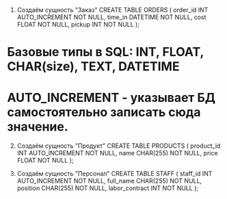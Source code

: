 1. Создаём сущность "Заказ"
CREATE TABLE ORDERS (
    order_id INT AUTO_INCREMENT NOT NULL,
    time_in DATETIME NOT NULL,
    cost FLOAT NOT NULL,
    pickup INT NOT NULL
);

# Базовые типы в SQL: INT, FLOAT, CHAR(size), TEXT, DATETIME
# AUTO_INCREMENT - указывает БД самостоятельно записать сюда значение.

2. Создаём сущность "Продукт"
CREATE TABLE PRODUCTS (
    product_id INT AUTO_INCREMENT NOT NULL,
    name CHAR(255) NOT NULL,
    price FLOAT NOT NULL
);

3. Создаём сущность "Персонал"
CREATE TABLE STAFF (
    staff_id INT AUTO_INCREMENT NOT NULL,
    full_name CHAR(255) NOT NULL,
    position CHAR(255) NOT NULL,
    labor_contract INT NOT NULL
);